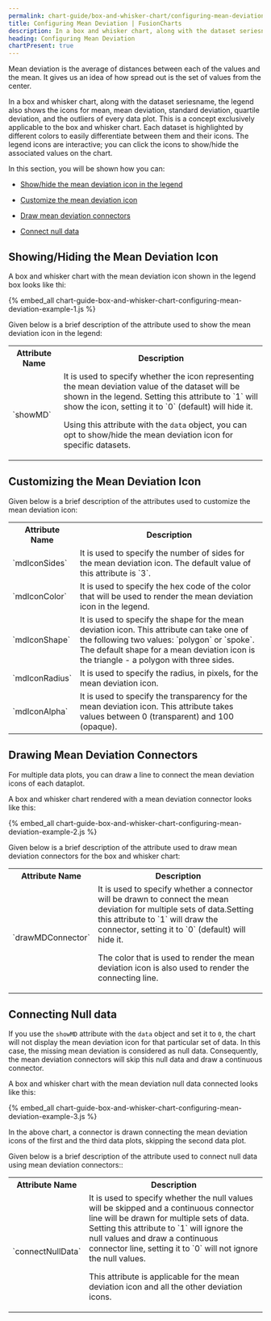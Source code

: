 ```yaml
---
permalink: chart-guide/box-and-whisker-chart/configuring-mean-deviation.html
title: Configuring Mean Deviation | FusionCharts
description: In a box and whisker chart, along with the dataset seriesname, the legend also shows the icons for mean, mean deviation, standard deviation, quartile deviation, and the outliers of every data plot.
heading: Configuring Mean Deviation
chartPresent: true
---
```


Mean deviation is the average of distances between each of the values and the mean. It gives us an idea of how spread out is the set of values from the center.

In a box and whisker chart, along with the dataset seriesname, the legend also shows the icons for mean, mean deviation, standard deviation, quartile deviation, and the outliers of every data plot. This is a concept exclusively applicable to the box and whisker chart. Each dataset is highlighted by different colors to easily differentiate between them and their icons. The legend icons are interactive; you can click the icons to show/hide the associated values on the chart.

In this section, you will be shown how you can:

* <a href="/chart-guide/box-and-whisker-chart/configuring-mean-deviation.html#showinghiding-the-mean-deviation-icon">Show/hide the mean deviation icon in the legend</a>

* <a href="/chart-guide/box-and-whisker-chart/configuring-mean-deviation.html#customizing-the-mean-deviation-icon">Customize the mean deviation icon</a>

* <a href="/chart-guide/box-and-whisker-chart/configuring-mean-deviation.html#drawing-mean-deviation-connectors">Draw mean deviation connectors</a>

* <a href="/chart-guide/box-and-whisker-chart/configuring-mean-deviation.html#connecting-null-data">Connect null data</a>

## Showing/Hiding the Mean Deviation Icon

A box and whisker chart with the mean deviation icon shown in the legend box looks like thi:

{% embed_all chart-guide-box-and-whisker-chart-configuring-mean-deviation-example-1.js %}

Given below is a brief description of the attribute used to show the mean deviation icon in the legend:

<table>
  <tr>
    <th>Attribute Name</th>
    <th>Description</th>
  </tr>
  <tr>
    <td>`showMD`</td>
    <td>It is used to specify whether the icon representing the mean deviation value of the dataset will be shown in the legend. Setting this attribute to `1` will show the icon, setting it to `0` (default) will hide it.

Using this attribute with the `data` object, you can opt to show/hide the mean deviation icon for specific datasets. </td>
  </tr>
</table>


## Customizing the Mean Deviation Icon

Given below is a brief description of the attributes used to customize the mean deviation icon:

<table>
  <tr>
    <th>Attribute Name</th>
    <th>Description</th>
  </tr>
  <tr>
    <td>`mdIconSides`</td>
    <td>It is used to specify the number of sides for the mean deviation icon. The default value of this attribute is `3`.</td>
  </tr>
  <tr>
    <td>`mdIconColor`</td>
    <td>It is used to specify the hex code of the color that will be used to render the mean deviation icon in the legend.</td>
  </tr>
  <tr>
    <td>`mdIconShape`</td>
    <td>It is used to specify the shape for the mean deviation icon. This attribute can take one of the following two values: `polygon` or `spoke`.  The default shape for a mean deviation icon is the triangle - a polygon with three sides.</td>
  </tr>
  <tr>
    <td>`mdIconRadius`</td>
    <td>It is used to specify the radius, in pixels, for the mean deviation icon.</td>
  </tr>
  <tr>
    <td>`mdIconAlpha`</td>
    <td>It is used to specify the transparency for the mean deviation icon. This attribute takes values between 0 (transparent) and 100 (opaque).</td>
  </tr>
</table>


## Drawing Mean Deviation Connectors

For multiple data plots, you can draw a line to connect the mean deviation icons of each dataplot.

A box and whisker chart rendered with a mean deviation connector looks like this:

{% embed_all chart-guide-box-and-whisker-chart-configuring-mean-deviation-example-2.js %}

Given below is a brief description of the attribute used to draw mean deviation connectors for the box and whisker chart:

<table>
  <tr>
    <th>Attribute Name</th>
    <th>Description</th>
  </tr>
  <tr>
    <td>`drawMDConnector`</td>
    <td>It is used to specify whether a connector will be drawn to connect the mean deviation for multiple sets of data.Setting this attribute to `1` will draw the connector, setting it to `0` (default) will hide it.

The color that is used to render the mean deviation icon is also used to render the connecting line. </td>
  </tr>
</table>


## Connecting Null data

If you use the `showMD` attribute with the `data` object and set it to `0`, the chart will not display the mean deviation icon for that particular set of data. In this case, the missing mean deviation is considered as null data. Consequently, the mean deviation connectors will skip this null data and draw a continuous connector.

A box and whisker chart with the mean deviation null data connected looks like this:

{% embed_all chart-guide-box-and-whisker-chart-configuring-mean-deviation-example-3.js %}

In the above chart, a connector is drawn connecting the mean deviation icons of the first and the third data plots, skipping the second data plot.

Given below is a brief description of the attribute used to connect null data using mean deviation connectors::

<table>
  <tr>
    <th>Attribute Name</th>
    <th>Description</th>
  </tr>
  <tr>
    <td>`connectNullData`</td>
    <td>It is used to specify whether the null values will be skipped and a continuous connector line will be drawn for multiple sets of data. Setting this attribute to `1` will ignore the null values and draw a continuous connector line, setting it to `0` will not ignore the null values.

This attribute is applicable for the mean deviation icon and all the other deviation icons. </td>
  </tr>
</table>